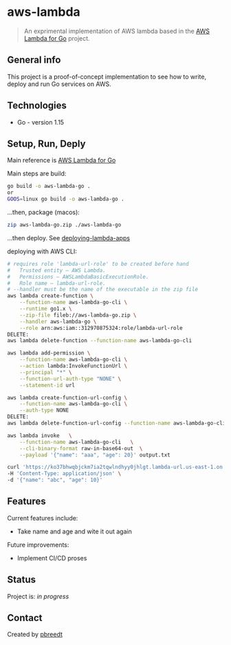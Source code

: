 # aws-lambda
> An exprimental implementation of AWS lambda based in the [AWS Lambda for Go](https://github.com/aws/aws-lambda-go) project.

## General info
This project is a proof-of-concept implementation to see how to write, deploy and run Go services on AWS.

## Technologies
* Go - version 1.15

## Setup, Run, Deply
Main reference is [AWS Lambda for Go](https://github.com/aws/aws-lambda-go)

Main steps are build:
```bash
go build -o aws-lambda-go .
or
GOOS=linux go build -o aws-lambda-go .
```

...then, package (macos):

```bash
zip aws-lambda-go.zip ./aws-lambda-go 
```

...then deploy. See [deploying-lambda-apps](https://docs.aws.amazon.com/lambda/latest/dg/deploying-lambda-apps.html)

deploying with AWS CLI:
```bash
# requires role 'lambda-url-role' to be created before hand
#   Trusted entity – AWS Lambda.
#   Permissions – AWSLambdaBasicExecutionRole.
#   Role name – lambda-url-role.
# --handler must be the name of the executable in the zip file
aws lambda create-function \
    --function-name aws-lambda-go-cli \
    --runtime go1.x \
    --zip-file fileb://aws-lambda-go.zip \
    --handler aws-lambda-go \
    --role arn:aws:iam::312970875324:role/lambda-url-role
DELETE:
aws lambda delete-function --function-name aws-lambda-go-cli

aws lambda add-permission \
    --function-name aws-lambda-go-cli \
    --action lambda:InvokeFunctionUrl \
    --principal "*" \
    --function-url-auth-type "NONE" \
    --statement-id url

aws lambda create-function-url-config \
    --function-name aws-lambda-go-cli \
    --auth-type NONE
DELETE:
aws lambda delete-function-url-config --function-name aws-lambda-go-cli

aws lambda invoke   \
    --function-name aws-lambda-go-cli   \
    --cli-binary-format raw-in-base64-out  \
    --payload '{"name": "aaa", "age": 20}' output.txt

curl 'https://ko37bhwqbjckm7ia2tqwlndhyy0jhlgt.lambda-url.us-east-1.on.aws/' \
-H 'Content-Type: application/json' \
-d '{"name": "abc", "age": 10}'
```
## Features
Current features include:
* Take name and age and wite it out again

Future improvements:
* Implement CI/CD proses

## Status
Project is: _in progress_

## Contact
Created by [pbreedt](mailto:petrus.breedt@gmail.com)